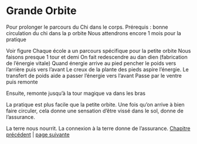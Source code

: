 # Grande Orbite

Pour prolonger le parcours du Chi dans le corps.
Prérequis : bonne circulation du chi dans la p orbite
Nous attendrons encore 1 mois pour la pratique

Voir figure 
Chaque école a un parcours spécifique pour la petite orbite
Nous faisons presque 1 tour et demi
On fait redescendre au dan dien (fabrication de l’énergie vitale)
Quand énergie arrive au pied pencher le poids vers l’arrière puis vers l’avant
Le creux de la plante des pieds aspire l’énergie. Le transfert de poids aide a passer l’énergie vers l’avant
Passe par le ventre puis remonte

Ensuite, remonte jusqu’à la tour magique va dans les bras 

La pratique est plus facile que la petite orbite. Une fois qu’on arrive à bien faire circuler, cela donne une sensation d’être vissé dans le sol, donne de l’assurance.

La terre nous nourrit. La connexion à la terre donne de l’assurance.
[Chapitre précédent](2024-03-03-01) | [page suivante](2024-03-10-02.md)